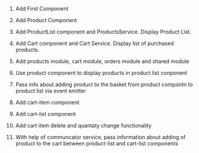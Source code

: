 1. Add First Component
2. Add Product Component
3. Add ProductList component and ProductsService. Display Product List.
4. Add Cart component and Cart Service. Display list of purchased products.

5. Add products module, cart module, orders module and shared module 
6. Use product component to display products in product list conponent
7. Pass info about adding product to the basket from product compontn to product list via event emitter

8. Add cart-item component
9. Add cart-list component
10. Add cart item delete and quantaty change functionality
11. With help of communcator service, pass information about adding of product to the cart between product-list and cart-list components
